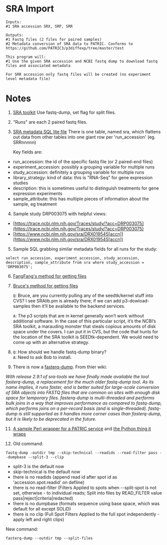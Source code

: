 # SRA Import
```
Inputs:
#1 SRA accession SRX, SRP, SRR

Outputs:
#1 Fastq files (2 files for paired samples)
#2 Metadata conversion of SRA data to PATRIC. Conforms to https://github.com/PATRIC3/p3diffexp/tree/master/test

This program will:
#1 Use the given SRA accession and NCBI fastq dump to download fastq files and associated metadata

For SRR accession only fastq files will be created (no experiment level metadata file)
```

# Notes

1. [SRA toolkit](https://trace.ncbi.nlm.nih.gov/Traces/sra/sra.cgi?view=software) Use fastq-dump, set flag for split files.

2. "Runs" are each 2 paired fastq files.

3. [SRA metadata SQL lite file](https://s3.amazonaws.com/starbuck1/sradb/SRAmetadb.sqlite.gz)
   There is one table, named sra, which flattens out data from other tables into one giant row per 'run_accession' (eg. SRRnnnnn)

   Key fields are:
  * run_accession: the id of the specific fastq file (or 2 paired-end files)
  * experiment_accession: possibly a grouping variable for multiple runs
  * study_accession: definitely a grouping variable for multiple runs
  * library_strategy: kind of data: this is "RNA-Seq" for gene expression studies
  * description: this is sometimes useful to distinguish treatments for gene expression experiments
  * sample_attribute: this has multiple pieces of information about the sample, eg treatment


4. Sample study DRP003075 with helpful views:
  * [https://trace.ncbi.nlm.nih.gov/Traces/study/?acc=DRP003075](https://trace.ncbi.nlm.nih.gov/Traces/study/?acc=DRP003075)
  * [https://www.ncbi.nlm.nih.gov/sra/DRX019545[accn]](https://www.ncbi.nlm.nih.gov/sra/DRX019545[accn])

5. Sample SQL grabbing similar metadata fields for all runs for the study:
```
select run_accession, experiment_accession, study_accession, description, sample_attribute from sra where study_accession = 'DRP003075';
```

6. [FangFang's method for getting files](https://github.com/TheSEED/app_service/blob/master/scripts/App-GenomeAssembly.pl#L245-L268)

7. [Bruce's method for getting files](https://github.com/SEEDtk/kernel/blob/master/scripts/p3-download-samples.pl)

   `Q`: Bruce, are you currently pulling any of the seedtk/kernel stuff into CVS? I see SRAlib.pm is already there; if we can add p3-dowload-samples then it’ll be available to the backend services.

   `A`: The p3 scripts that are in kernel generally won’t work without additional software. In the case of this particular script, it’s the NCBI’s SRA toolkit, a marauding monster that steals copious amounts of disk space under the covers. I can put it in CVS, but the code that hunts for the location of the SRA toolkit is SEEDtk-dependent. We would need to come up with an alternative strategy.

9. `Q`: How should we handle fastq-dump binary?  
   `A`: Need to ask Bob to install.

10. There is now a  [fasterq-dump](https://github.com/ncbi/sra-tools/wiki/HowTo:-fasterq-dump). From thier wiki:

   _With release 2.9.1 of sra-tools we have finally made available the tool fasterq-dump, a replacement for the much older fastq-dump tool. As its name implies, it runs faster, and is better suited for large-scale conversion of SRA objects into FASTQ files that are common on sites with enough disk space for temporary files. fasterq-dump is multi-threaded and performs bulk joins in a way that improves performance as compared to fastq-dump, which performs joins on a per-record basis (and is single-threaded). fastq-dump is still supported as it handles more corner cases than fasterq-dump, but it is likely to be deprecated in the future._

11. [A sample Perl wrapper for a PATRIC service](https://github.com/TheSEED/app_service/blob/master/scripts/App-TnSeq.pl) and [the Python thing it wraps](https://github.com/PATRIC3/p3_tnseq/blob/master/scripts/p3_tnseq.py)

12. Old command:
   ```
   fastq-dump -outdir tmp --skip-technical --readids --read-filter pass --dumpbase --split-3 --clip
   ```

   * split-3 is the default now
   * skip-technical is the default now
   * there is no readids (append read id after spot id as
 'accession.spot.readid' on defline)
   * there is no read-filter (Filters Applied to spots when --split-spot is not set, otherwise - to individual reads; Split into files by READ_FILTER value pass|reject|criteria|redacted)
   * there is no dumpbase (formats sequence using base space, which was default for all except SOLiD)
   * there is no clip (Full Spot Filters Applied to the full spot independently - apply left and right clips)

   New command:
   ```
   fasterq-dump --outdir tmp --split-files
   ```

